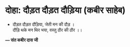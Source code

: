 # दोहा: दौड़त दौड़त दौड़िया (कबीर साहेब)

- दौड़त दौड़त दौड़िया, जेती मन की दौड़ ।\
  दौड़ि थके मन थिर भया, वस्तु ठौर की ठौर ।।

**— संत कबीर दास जी**
